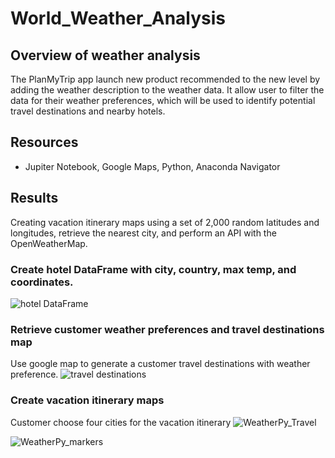 # World_Weather_Analysis

## Overview of weather analysis
The PlanMyTrip app launch new product recommended to the new level by adding the weather description to the weather data. It allow user to filter the data for their weather preferences, which will be used to identify potential travel destinations and nearby hotels. 

## Resources
- Jupiter Notebook, Google Maps, Python, Anaconda Navigator

## Results
Creating vacation itinerary maps using a set of 2,000 random latitudes and longitudes, retrieve the nearest city, and perform an API with the OpenWeatherMap.

### Create hotel DataFrame with city, country, max temp, and coordinates.
![hotel DataFrame](https://github.com/bobocomfy/World_Weather_Analysis/blob/main/Module_content/hotel_df.png)

### Retrieve customer weather preferences and travel destinations map
Use google map to generate a customer travel destinations with weather preference.
![travel destinations](https://github.com/bobocomfy/World_Weather_Analysis/blob/main/Vacation_Search/WeatherPy_vacation_map.png)

### Create vacation itinerary maps
Customer choose four cities for the vacation itinerary
![WeatherPy_Travel](https://github.com/bobocomfy/World_Weather_Analysis/blob/main/Vacation_Itinerary/WeatherPy_Travel_map.png)

![WeatherPy_markers](https://github.com/bobocomfy/World_Weather_Analysis/blob/main/Vacation_Itinerary/WeatherPy_travel_map_markers.png)
